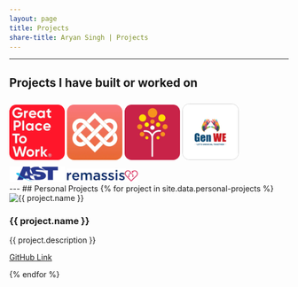 ```yaml
---
layout: page
title: Projects
share-title: Aryan Singh | Projects
---
```


---

<h2 class="mb-0">Projects I have built or worked on</h2>

<div style="flex-direction:row;">
<a href="https://apps.apple.com/in/app/for-all-community/id1658745332" target="_blank" style="text-decoration: none;">
<img src="/assets/img/gptw_app_icon.webp" alt="FOR ALL COMMUNITY application icon" style="border-radius: 12.5%; width: 6.25rem; margin-top: 0.5rem;" />
</a>

<a href="https://apps.apple.com/in/app/travokarma/id1596474556" target="_blank" style="text-decoration: none;">
<img src="/assets/img/travokarma_app_icon.webp" alt="Travokarma application icon" style="border-radius: 12.5%; width: 6.25rem; margin-top: 0.5rem;"/>
</a>

<a href="https://apps.apple.com/in/app/fikaa-investment-app-for-women/id1641668238" target="_blank" style="text-decoration: none;">
<img src="/assets/img/fikaa_app_icon.webp" alt="GenWE application icon" style="border-radius: 12.5%; width: 6.25rem; margin-top: 0.5rem;"/>
</a>

<a href="https://apps.apple.com/in/app/genwe/id1537440686" target="_blank" style="text-decoration: none;">
<img src="/assets/img/genwe_app_icon.webp" alt="GenWE application icon" style="border-radius: 12.5%; width: 6.25rem; border: 0.5px solid #d3d3d3; margin-top: 0.5rem;"/>
</a>

<a href="https://www.asttaas.com/" target="_blank" style="text-decoration: none;">
<img src="/assets/img/ast_logo.webp" alt="Travokarma application icon" style="width: 6.25rem; margin-top: 0.5rem;"/>
</a>

<a href="https://www.remassis.com/" target="_blank" style="text-decoration: none;">
<img src="/assets/img/remassis_logo.webp" alt="Travokarma application icon" style="width: 8rem; margin-top: 0.5rem;"/>
</a>
</div>
---
## Personal Projects
{% for project in site.data.personal-projects %}
<div class="custom-card">
  <img src="{{ project.image }}" alt="{{ project.name }}" />
  <div class="custom-card-text-container">
    <h3>{{ project.name }}</h3>
    <p>{{ project.description }}</p>
    <a
      href="{{ project.github_link }}"
      class="d-flex flex-direction-row align-items-center mt-3 mb-2"
      ><i class="fab fa-github mr-1"></i>
      <p>GitHub Link</p></a
    >
  </div>
</div>
{% endfor %}
